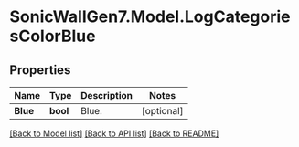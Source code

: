 # SonicWallGen7.Model.LogCategoriesColorBlue

## Properties

Name | Type | Description | Notes
------------ | ------------- | ------------- | -------------
**Blue** | **bool** | Blue. | [optional] 

[[Back to Model list]](../README.md#documentation-for-models) [[Back to API list]](../README.md#documentation-for-api-endpoints) [[Back to README]](../README.md)

